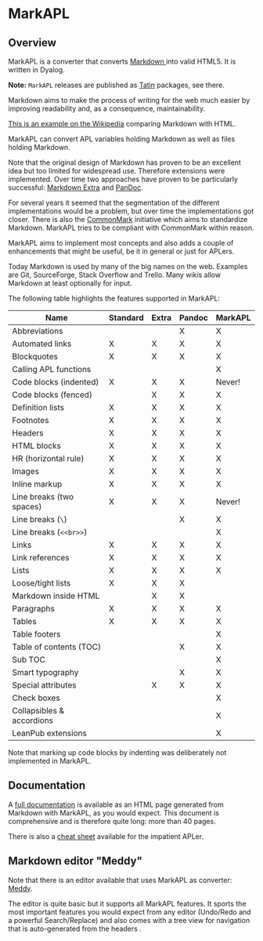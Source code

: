 # MarkAPL


## Overview

MarkAPL is a converter that converts [Markdown ](https://daringfireball.net/projects/markdown/ "The original Markdown specification") into valid HTML5. It is written in Dyalog.

**Note:** `MarkAPL` releases are published as [Tatin](https://tatin.dev "Link to the principal Tatin Registry") packages, see there.

Markdown aims to make the process of writing for the web much easier by improving readability and, as a consequence, maintainability.

[This is an example on the Wikipedia](https://www.wikiwand.com/en/Markdown#Example) comparing Markdown with HTML.

MarkAPL can convert APL variables holding Markdown as well as files holding Markdown.

Note that the original design of Markdown has proven to be an excellent idea but too limited for widespread use. Therefore extensions were implemented. Over time two approaches have proven to be particularly successful: [Markdown Extra](https://michelf.ca/projects/php-markdown/extra/) and [PanDoc](http://pandoc.org/README.html).

For several years it seemed that the segmentation of the different implementations would be a problem, but over time the implementations got closer. There is also the [CommonMark](http://commonmark.org/) initiative which aims to standardize Markdown. MarkAPL tries to be compliant with CommonMark within reason.

MarkAPL aims to implement most concepts and also adds a couple of enhancements that might be useful, be it in general or just for APLers.

Today Markdown is used by many of the big names on the web. Examples are Git, SourceForge, Stack Overflow and Trello. Many wikis allow Markdown at least optionally for input.

The following table highlights the features supported in MarkAPL:

|**Name**                  | **Standard**   |**Extra**  |**Pandoc**  |**MarkAPL** |
|--------------------------|----------------|-----------|------------|------------|
|Abbreviations             |                |           |    X       |    X       |
|Automated links           |    X           |    X      |    X       |    X       |
|Blockquotes               |    X           |    X      |    X       |    X       |
|Calling APL functions     |                |           |            |    X       |
|Code blocks (indented)    |    X           |    X      |    X       |  Never!    |
|Code blocks (fenced)      |                |    X      |    X       |    X       |
|Definition lists          |    X           |    X      |    X       |    X       |
|Footnotes                 |    X           |    X      |    X       |    X       |
|Headers                   |    X           |    X      |    X       |    X       |
|HTML blocks               |    X           |    X      |    X       |    X       |
|HR (horizontal rule)      |    X           |    X      |    X       |    X       |
|Images                    |    X           |    X      |    X       |    X       |
|Inline markup             |    X           |    X      |    X       |    X       |
|Line breaks (two spaces)  |    X           |    X      |    X       |  Never!    |
|Line breaks    (`\`)      |                |           |    X       |    X       |
|Line breaks (`<<br>>`)    |                |           |            |    X       |
|Links                     |    X           |    X      |    X       |    X       |
|Link references           |    X           |    X      |    X       |    X       |
|Lists                     |    X           |    X      |    X       |    X       |
|Loose/tight lists         |    X           |    X      |    X       |            |
|Markdown inside HTML      |                |    X      |    X       |            |
|Paragraphs                |    X           |    X      |    X       |    X       |
|Tables                    |    X           |    X      |    X       |    X       |
|Table footers             |                |           |            |    X       |
|Table of contents (TOC)   |                |           |    X       |    X       |
|Sub TOC                   |                |           |            |    X       |
|Smart typography          |                |           |    X       |    X       |
|Special attributes        |                |   X       |    X       |    X       |
|Check boxes               |                |           |            |    X       |
|Collapsibles & accordions |                |           |            |    X       |
|LeanPub extensions        |                |           |            |    X       |

Note that marking up code blocks by indenting was deliberately not implemented in MarkAPL.


## Documentation 

A [full documentation](http://download.aplteam.com/MarkAPL.html) is available as an HTML page generated from Markdown with MarkAPL, as you would expect. This document is comprehensive and is therefore quite long: more than 40 pages.

There is also a [cheat sheet](http://download.aplteam.com/MarkAPL_CheatSheet.html) available for the impatient APLer.


## Markdown editor "Meddy"

Note that there is an editor available that uses MarkAPL as converter: [Meddy](https://github.com/aplteam/Meddy "Meddy on GitHub"). 

The editor is quite basic but it supports all MarkAPL features. It sports the most important features you would expect from any editor (Undo/Redo and a powerful Search/Replace) and also comes with a tree view for navigation that is auto-generated from the headers .

